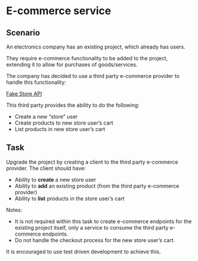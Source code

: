 # E-commerce service

## Scenario
An electronics company has an existing project, which already has users.

They require e-commerce functionality to be added to the project, extending it to allow for purchases of goods/services.

The company has decided to use a third party e-commerce provider to handle this functionality:

[Fake Store API](https://fakestoreapi.com/)

This third party provides the ability to do the following:
* Create a new “store” user
* Create products to new store user’s cart
* List products in new store user’s cart

## Task
Upgrade the project by creating a client to the third party e-commerce provider. The client should have:
* Ability to **create** a new store user
* Ability to **add** an existing product (from the third party e-commerce provider) 
* Ability to **list** products in the store user’s cart

Notes:
* It is not required within this task to create e-commerce endpoints for the existing project itself, only a service to consume the third party e-commerce endpoints.
* Do not handle the checkout process for the new store user’s cart.

It is encouraged to use test driven development to achieve this.

